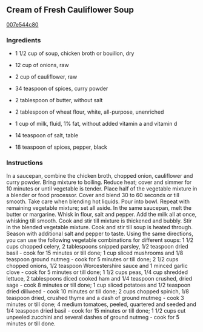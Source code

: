 ## Cream of Fresh Cauliflower Soup

[007e544c80](http://www.food.com/recipe/cream-of-fresh-cauliflower-soup-214890)

### Ingredients

 - 1 1/2 cup of soup, chicken broth or bouillon, dry

 - 12 cup of onions, raw

 - 2 cup of cauliflower, raw

 - 34 teaspoon of spices, curry powder

 - 2 tablespoon of butter, without salt

 - 2 tablespoon of wheat flour, white, all-purpose, unenriched

 - 1 cup of milk, fluid, 1% fat, without added vitamin a and vitamin d

 - 14 teaspoon of salt, table

 - 18 teaspoon of spices, pepper, black

### Instructions

In a saucepan, combine the chicken broth, chopped onion, cauliflower and curry powder. Bring mixture to boiling. Reduce heat; cover and simmer for 10 minutes or until vegetable is tender. Place half of the vegetable mixture in a blender or food processor. Cover and blend 30 to 60 seconds or till smooth. Take care when blending hot liquids. Pour into bowl. Repeat with remaining vegetable mixture; set all aside. In the same saucepan, melt the butter or margarine. Whisk in flour, salt and pepper. Add the milk all at once, whisking till smooth. Cook and stir till mixture is thickened and bubbly. Stir in the blended vegetable mixture. Cook and stir till soup is heated through. Season with additional salt and pepper to taste. Using the same directions, you can use the following vegetable combinations for different soups: 1 1/2 cups chopped celery, 2 tablespoons snipped parsley, 1/2 teaspoon dried basil - cook for 15 minutes or till done; 1 cup sliced mushrooms and 1/8 teaspoon ground nutmeg - cook for 5 minutes or till done; 2 1/2 cups chopped onions, 1/2 teaspoon Worcestershire sauce and 1 minced garlic clove - cook for 5 minutes or till done; 1 1/2 cups peas, 1/4 cup shredded lettuce, 2 tablespoons diced cooked ham and 1/4 teaspoon crushed, dried sage - cook 8 minutes or till done; 1 cup sliced potatoes and 1/2 teaspoon dried dillweed - cook 10 minutes or till done; 2 cups chopped spinich, 1/8 teaspoon dried, crushed thyme and a dash of ground mutmeg - cook 3 minutes or till done; 4 medium tomatoes, peeled, quartered and seeded and 1/4 teaspoon dried basil - cook for 15 minutes or till done; 1 1/2 cups cut unpeeled zucchini and several dashes of ground nutmeg - cook for 5 minutes or till done.